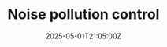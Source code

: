 ---
title: Noise pollution control
linkTitle: Noise pollution control
date: '2025-05-01T21:05:00Z'
weight: 1
description: The Noise Pollution Control Plan outlines procedures to identify and
  minimize noise pollution, ensuring compliance with regulations, implementing control
  measures, and promoting community health. Key responsibilities include management
  approval, employee training, and regular monitoring to improve practices continuously.
draft: false
ref: noise-pollution-control
---